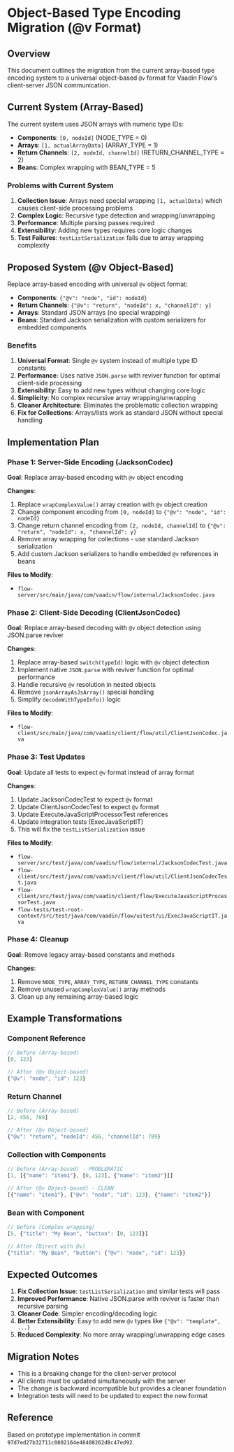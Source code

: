 # Object-Based Type Encoding Migration (@v Format)

## Overview

This document outlines the migration from the current array-based type encoding system to a universal object-based `@v` format for Vaadin Flow's client-server JSON communication.

## Current System (Array-Based)

The current system uses JSON arrays with numeric type IDs:

- **Components**: `[0, nodeId]` (NODE_TYPE = 0)
- **Arrays**: `[1, actualArrayData]` (ARRAY_TYPE = 1) 
- **Return Channels**: `[2, nodeId, channelId]` (RETURN_CHANNEL_TYPE = 2)
- **Beans**: Complex wrapping with BEAN_TYPE = 5

### Problems with Current System

1. **Collection Issue**: Arrays need special wrapping `[1, actualData]` which causes client-side processing problems
2. **Complex Logic**: Recursive type detection and wrapping/unwrapping
3. **Performance**: Multiple parsing passes required
4. **Extensibility**: Adding new types requires core logic changes
5. **Test Failures**: `testListSerialization` fails due to array wrapping complexity

## Proposed System (@v Object-Based)

Replace array-based encoding with universal `@v` object format:

- **Components**: `{"@v": "node", "id": nodeId}`
- **Return Channels**: `{"@v": "return", "nodeId": x, "channelId": y}`
- **Arrays**: Standard JSON arrays (no special wrapping)
- **Beans**: Standard Jackson serialization with custom serializers for embedded components

### Benefits

1. **Universal Format**: Single `@v` system instead of multiple type ID constants
2. **Performance**: Uses native `JSON.parse` with reviver function for optimal client-side processing
3. **Extensibility**: Easy to add new types without changing core logic
4. **Simplicity**: No complex recursive array wrapping/unwrapping
5. **Cleaner Architecture**: Eliminates the problematic collection wrapping
6. **Fix for Collections**: Arrays/lists work as standard JSON without special handling

## Implementation Plan

### Phase 1: Server-Side Encoding (JacksonCodec)

**Goal**: Replace array-based encoding with `@v` object encoding

**Changes**:
1. Replace `wrapComplexValue()` array creation with `@v` object creation
2. Change component encoding from `[0, nodeId]` to `{"@v": "node", "id": nodeId}`
3. Change return channel encoding from `[2, nodeId, channelId]` to `{"@v": "return", "nodeId": x, "channelId": y}`
4. Remove array wrapping for collections - use standard Jackson serialization
5. Add custom Jackson serializers to handle embedded `@v` references in beans

**Files to Modify**:
- `flow-server/src/main/java/com/vaadin/flow/internal/JacksonCodec.java`

### Phase 2: Client-Side Decoding (ClientJsonCodec)

**Goal**: Replace array-based decoding with `@v` object detection using JSON.parse reviver

**Changes**:
1. Replace array-based `switch(typeId)` logic with `@v` object detection
2. Implement native `JSON.parse` with reviver function for optimal performance
3. Handle recursive `@v` resolution in nested objects
4. Remove `jsonArrayAsJsArray()` special handling
5. Simplify `decodeWithTypeInfo()` logic

**Files to Modify**:
- `flow-client/src/main/java/com/vaadin/client/flow/util/ClientJsonCodec.java`

### Phase 3: Test Updates

**Goal**: Update all tests to expect `@v` format instead of array format

**Changes**:
1. Update JacksonCodecTest to expect `@v` format
2. Update ClientJsonCodecTest to expect `@v` format  
3. Update ExecuteJavaScriptProcessorTest references
4. Update integration tests (ExecJavaScriptIT)
5. This will fix the `testListSerialization` issue

**Files to Modify**:
- `flow-server/src/test/java/com/vaadin/flow/internal/JacksonCodecTest.java`
- `flow-client/src/test/java/com/vaadin/client/flow/util/ClientJsonCodecTest.java`
- `flow-client/src/test/java/com/vaadin/client/flow/ExecuteJavaScriptProcessorTest.java`
- `flow-tests/test-root-context/src/test/java/com/vaadin/flow/uitest/ui/ExecJavaScriptIT.java`

### Phase 4: Cleanup

**Goal**: Remove legacy array-based constants and methods

**Changes**:
1. Remove `NODE_TYPE`, `ARRAY_TYPE`, `RETURN_CHANNEL_TYPE` constants
2. Remove unused `wrapComplexValue()` array methods
3. Clean up any remaining array-based logic

## Example Transformations

### Component Reference
```javascript
// Before (Array-based)
[0, 123]

// After (@v Object-based)  
{"@v": "node", "id": 123}
```

### Return Channel
```javascript
// Before (Array-based)
[2, 456, 789]

// After (@v Object-based)
{"@v": "return", "nodeId": 456, "channelId": 789}
```

### Collection with Components
```javascript
// Before (Array-based) - PROBLEMATIC
[1, [{"name": "item1"}, [0, 123], {"name": "item2"}]]

// After (@v Object-based) - CLEAN
[{"name": "item1"}, {"@v": "node", "id": 123}, {"name": "item2"}]
```

### Bean with Component
```javascript
// Before (Complex wrapping)
[5, {"title": "My Bean", "button": [0, 123]}]

// After (Direct with @v)
{"title": "My Bean", "button": {"@v": "node", "id": 123}}
```

## Expected Outcomes

1. **Fix Collection Issue**: `testListSerialization` and similar tests will pass
2. **Improved Performance**: Native JSON.parse with reviver is faster than recursive parsing
3. **Cleaner Code**: Simpler encoding/decoding logic
4. **Better Extensibility**: Easy to add new `@v` types like `{"@v": "template", ...}`
5. **Reduced Complexity**: No more array wrapping/unwrapping edge cases

## Migration Notes

- This is a breaking change for the client-server protocol
- All clients must be updated simultaneously with the server
- The change is backward incompatible but provides a cleaner foundation
- Integration tests will need to be updated to expect the new format

## Reference

Based on prototype implementation in commit `97d7ed27b32711c0802164e48408262d8c47ed92`.